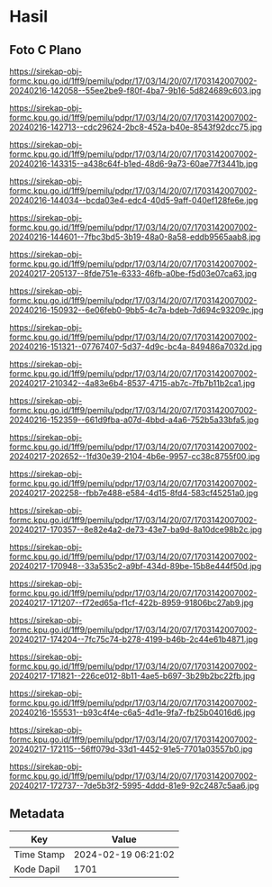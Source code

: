 # Hasil

## Foto C Plano

https://sirekap-obj-formc.kpu.go.id/1ff9/pemilu/pdpr/17/03/14/20/07/1703142007002-20240216-142058--55ee2be9-f80f-4ba7-9b16-5d824689c603.jpg

https://sirekap-obj-formc.kpu.go.id/1ff9/pemilu/pdpr/17/03/14/20/07/1703142007002-20240216-142713--cdc29624-2bc8-452a-b40e-8543f92dcc75.jpg

https://sirekap-obj-formc.kpu.go.id/1ff9/pemilu/pdpr/17/03/14/20/07/1703142007002-20240216-143315--a438c64f-b1ed-48d6-9a73-60ae77f3441b.jpg

https://sirekap-obj-formc.kpu.go.id/1ff9/pemilu/pdpr/17/03/14/20/07/1703142007002-20240216-144034--bcda03e4-edc4-40d5-9aff-040ef128fe6e.jpg

https://sirekap-obj-formc.kpu.go.id/1ff9/pemilu/pdpr/17/03/14/20/07/1703142007002-20240216-144601--7fbc3bd5-3b19-48a0-8a58-eddb9565aab8.jpg

https://sirekap-obj-formc.kpu.go.id/1ff9/pemilu/pdpr/17/03/14/20/07/1703142007002-20240217-205137--8fde751e-6333-46fb-a0be-f5d03e07ca63.jpg

https://sirekap-obj-formc.kpu.go.id/1ff9/pemilu/pdpr/17/03/14/20/07/1703142007002-20240216-150932--6e06feb0-9bb5-4c7a-bdeb-7d694c93209c.jpg

https://sirekap-obj-formc.kpu.go.id/1ff9/pemilu/pdpr/17/03/14/20/07/1703142007002-20240216-151321--07767407-5d37-4d9c-bc4a-849486a7032d.jpg

https://sirekap-obj-formc.kpu.go.id/1ff9/pemilu/pdpr/17/03/14/20/07/1703142007002-20240217-210342--4a83e6b4-8537-4715-ab7c-7fb7b11b2ca1.jpg

https://sirekap-obj-formc.kpu.go.id/1ff9/pemilu/pdpr/17/03/14/20/07/1703142007002-20240216-152359--661d9fba-a07d-4bbd-a4a6-752b5a33bfa5.jpg

https://sirekap-obj-formc.kpu.go.id/1ff9/pemilu/pdpr/17/03/14/20/07/1703142007002-20240217-202652--1fd30e39-2104-4b6e-9957-cc38c8755f00.jpg

https://sirekap-obj-formc.kpu.go.id/1ff9/pemilu/pdpr/17/03/14/20/07/1703142007002-20240217-202258--fbb7e488-e584-4d15-8fd4-583cf45251a0.jpg

https://sirekap-obj-formc.kpu.go.id/1ff9/pemilu/pdpr/17/03/14/20/07/1703142007002-20240217-170357--8e82e4a2-de73-43e7-ba9d-8a10dce98b2c.jpg

https://sirekap-obj-formc.kpu.go.id/1ff9/pemilu/pdpr/17/03/14/20/07/1703142007002-20240217-170948--33a535c2-a9bf-434d-89be-15b8e444f50d.jpg

https://sirekap-obj-formc.kpu.go.id/1ff9/pemilu/pdpr/17/03/14/20/07/1703142007002-20240217-171207--f72ed65a-f1cf-422b-8959-91806bc27ab9.jpg

https://sirekap-obj-formc.kpu.go.id/1ff9/pemilu/pdpr/17/03/14/20/07/1703142007002-20240217-174204--7fc75c74-b278-4199-b46b-2c44e61b4871.jpg

https://sirekap-obj-formc.kpu.go.id/1ff9/pemilu/pdpr/17/03/14/20/07/1703142007002-20240217-171821--226ce012-8b11-4ae5-b697-3b29b2bc22fb.jpg

https://sirekap-obj-formc.kpu.go.id/1ff9/pemilu/pdpr/17/03/14/20/07/1703142007002-20240216-155531--b93c4f4e-c6a5-4d1e-9fa7-fb25b04016d6.jpg

https://sirekap-obj-formc.kpu.go.id/1ff9/pemilu/pdpr/17/03/14/20/07/1703142007002-20240217-172115--56ff079d-33d1-4452-91e5-7701a03557b0.jpg

https://sirekap-obj-formc.kpu.go.id/1ff9/pemilu/pdpr/17/03/14/20/07/1703142007002-20240217-172737--7de5b3f2-5995-4ddd-81e9-92c2487c5aa6.jpg


## Metadata

| Key        | Value               |
| ---------- | ------------------- |
| Time Stamp | 2024-02-19 06:21:02 |
| Kode Dapil | 1701                |



